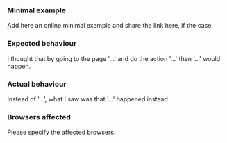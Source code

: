 ### Minimal example

Add here an online minimal example and share the link here, if the case.

### Expected behaviour

I thought that by going to the page '...' and do the action '...' then '...' would happen.

### Actual behaviour

Instead of '...', what I saw was that '...' happened instead.

### Browsers affected

Please specify the affected browsers.
